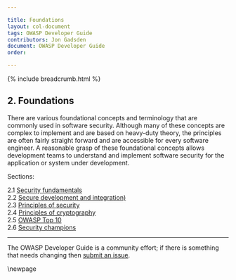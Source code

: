 ```yaml
---

title: Foundations
layout: col-document
tags: OWASP Developer Guide
contributors: Jon Gadsden
document: OWASP Developer Guide
order:

---
```


{% include breadcrumb.html %}

## 2. Foundations

There are various foundational concepts and terminology that are commonly used in software security.
Although many of these concepts are complex to implement and are based on heavy-duty theory,
the principles are often fairly straight forward and are accessible for every software engineer.
A reasonable grasp of these foundational concepts allows development teams to understand and implement
software security for the application or system under development.

Sections:

2.1 [Security fundamentals](#security-fundamentals)  
2.2 [Secure development and integration)](#secure-development-and-integration)  
2.3 [Principles of security](#principles-of-security)  
2.4 [Principles of cryptography](#principles-of-cryptography)  
2.5 [OWASP Top 10](#owasp-top-ten)  
2.6 [Security champions](#security-champions)  

----

The OWASP Developer Guide is a community effort; if there is something that needs changing then [submit an issue][issue0400].

[issue0400]: https://github.com/OWASP/www-project-developer-guide/issues/new?labels=enhancement&template=request.md&title=Update:%2004-foundations/00-toc

\newpage
